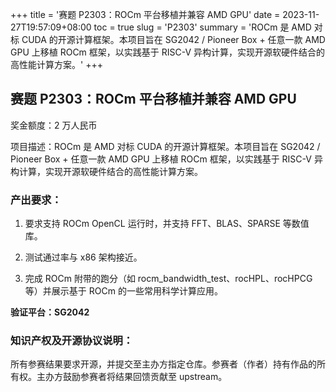 +++
title = '赛题 P2303：ROCm 平台移植并兼容 AMD GPU'
date = 2023-11-27T19:57:09+08:00
toc = true
slug = 'P2303'
summary = 'ROCm 是 AMD 对标 CUDA 的开源计算框架。本项目旨在 SG2042 / Pioneer Box + 任意一款 AMD GPU 上移植 ROCm 框架，以实践基于 RISC-V 异构计算，实现开源软硬件结合的高性能计算方案。'
+++

## 赛题 P2303：ROCm 平台移植并兼容 AMD GPU

奖金额度：2 万人民币

项目描述：ROCm 是 AMD 对标 CUDA 的开源计算框架。本项目旨在 SG2042 / Pioneer Box + 任意一款 AMD GPU 上移植 ROCm 框架，以实践基于 RISC-V 异构计算，实现开源软硬件结合的高性能计算方案。

### 产出要求：

1. 要求支持 ROCm OpenCL 运行时，并支持 FFT、BLAS、SPARSE 等数值库。

2. 测试通过率与 x86 架构接近。

3. 完成 ROCm 附带的跑分（如 rocm_bandwidth_test、rocHPL、rocHPCG 等）并展示基于 ROCm 的一些常用科学计算应用。

**验证平台：SG2042**

### 知识产权及开源协议说明：

所有参赛结果要求开源，并提交至主办方指定仓库。参赛者（作者）持有作品的所有权。主办方鼓励参赛者将结果回馈贡献至 upstream。
